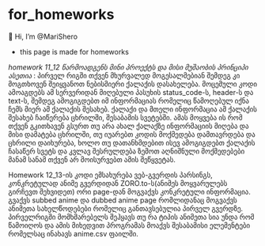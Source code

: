 # for_homeworks
👋 Hi, I’m @MariShero
  * this page is made for homeworks

   _homework 11_12 წარმოადგენს მინი პროექტს და მისი მუშაობის პრინციპი ასეთია_ :
    პირველ რიგში თქვენ მხურვალედ მოგესალმებიან შემდეგ კი მოგთხოვენ შეიყვანოთ ნებისმიერი ქალაქის დასახელება. მოცემული კოდი ამოაგდებს ამ სერვერიდან მიღებული პასუხის status_code-ს, header-ს და text-ს, შემდეგ ამოგიგდებთ იმ ინფორმაციას რომელიც წამოღებულ იქნა ჩემს მიერ ამ ქალაქის შესახებ. ქალაქი და მთელი ინფორმაცია ამ ქალაქის შესახებ ჩაიწერება ცხრილში, შესაბამის სვეტებში. ამას მოყვება ის რომ თქვენ გკითხავენ გსურთ თუ არა ახალ ქალაქზე ინფორმაციის მიღება და მისი დამატება ცხრილში, თუ იუარებთ კოდის მოქმედება დამთავრდება და ცხრილი დაიხურება, ხოლო თუ დათანხმდებით ისევ ამოგიგდებთ ქალაქის ჩასაწერ სვეტს და  კვლავ შესრულდება ზემოთ აღნიშნული მოქმედებები მანამ სანამ თქვენ არ მოისურვებთ ამის შეწყვეტას.

  Homework 12_13-ის კოდი ემსახურება ვებ-გვერდის პარსინგს, კონკრეტულად ანიმე გვერდიდან ZORO.to-ს(ანიმეს მოყვარულებს გირჩევთ შეხვიდეთ) ორი page-დან მოგვაქვს კონკრეტული ინფორმაცია. გვაქვს subbed anime და  dubbed anime page რომლიდანაც მოგვაქვს ანიმეთა სახელწოდებები რომელიც განთავსებულია პირველ გვერდზე. პირველრიგში მომხმარებელს შეჰყავს თუ რა ტიპის ანიმეთა სია უნდა რომ წამოიღოს და ამის მიხედვით პროგრამას მოაქვს შესაბამისი ელემენტები რომელსაც ინახავს anime.csv ფაილში.

